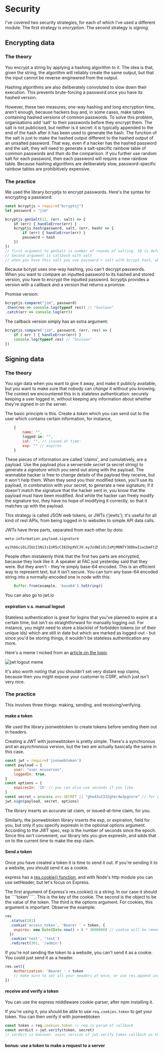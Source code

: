 # Security
I've covered two security strategies, for each of which I've used a different module. The first strategy is _encryption_. The second strategy is _signing_.

## Encrypting data
### The theory
You encrypt a string by applying a hashing algorithm to it. The idea is that, given the string, the algorithm will reliably create the same output, but that the input cannot be reverse-engineered from the output. 

Hashing algorithms are also deliberately convoluted to slow down their execution. This prevents brute-forcing a password once you have its hashed version. 

However, these two measures, one-way hashing and long encryption time, aren't enough, because hackers buy and, in some cases, make tables containing hashed versions of common passwords. To solve this problem, organisations add 'salt' to their passwords before they encrypt them. The salt is not publicised, but neither is it secret: it is typically appended to the end of the hash after it has been used to generate the hash. The function of the salt is just to make the hashed output different to the hashed output of an unsalted password. That way, even if a hacker has the hashed password and the salt, they will need to generate a salt-specific rainbow table of common passwords and _then_ do the comparison. If you further use random salt for each password, then each password will require a new rainbow table. Because hashing algorithms are deliberately slow, password-specific rainbow tables are prohibitively expensive.


### The practice

We used the library bcryptjs to encrypt passwords. Here's the syntax for encrypting a password:

```javascript
const bcryptjs = require("bcryptsj")
let password = "jim"

bcryptjs.genSalt(11, (err, salt) => {
    if (err) { handleError(err) }
    bcryptjs.hash(password, salt, (err, hash) => {
        if (err) { handleError(err) }
        password = hash
    })
}) 
// first argument to genSalt is number of rounds of salting. 10 is default for genSalt function. 
// Second argument is callback with salt
// when you have this salt you use password + salt with bcrypt.hash, which takes a callback; the second argument of the callback 
```

Because bcrypt uses one-way hashing, you can't decrypt passwords. When you want to compare an inputted password to its hashed and stored version, you have to encrypt the inputted password. bcryptjs provides a version with a callback and a version that returns a promise.

Promise version:

```javascript
bcryptjs.compare("jim", password)
.then(res => console.log(typeof res)) // "boolean"
.catch(err => console.log(err)) 
```

The callback version simply has an extra argument:

```javascript
bcryptjs.compare("jim", password, (err, res) => {
    if ( err ) { handleError(err) }
    console.log(typeof res) // "boolean"
})
```

## Signing data
### The theory
You _sign_ data when you want to give it away, and make it publicly available, but you want to make sure that nobody can _change_ it without you knowing. The context we encountered this in is stateless authentication: securely keeping a user logged in, without keeping any information about whether they're signed in on the server.

The basic principle is this. Create a _token_ which you can send out to the user which contains certain information, for instance,

```javascript
    {
        name: "",
        logged-in: "",
        iat: "", // issued at time: 
        exp: "" // expires
    }
```

These pieces of information are called 'claims', and cumulatively, are a payload. Use the payload plus a serverside _secret_ (a secret string) to generate a _signature_ which you send out along with the payload. The wannabbe hacker is free to change details of the payload they receive, but it won't help them. When they send you their modified token, you'll use its payload, in combination with your secret, to generate a new signature; if it doesn't match the signature that the hacker sent in, you know that the payload must have been modified. And while the hacker can freely modify the signature too, they have no hope of modifying it correctly, so that it matches up with the payload.

This strategy is called JSON web tokens, or JWTs ('jewts'); it's useful for all kind of rest APIs, from being logged in to websites to simple API data calls. 

JWTs have three parts, separated from each other by dots:

    meta-information.payload.signature

    eyJhbGciOiJIUzI1NiIsInR5cCI6IkpXVCJ9.eyJzdWIiOiIxMjM0NTY3ODkwIiwibmFtZSI6IkpvaG4gRG9lIiwiaWF0IjoxNTE2MjM5MDIyfQ.SflKxwRJSMeKKF2QT4fwpMeJf36POk6yJV_adQssw5c

People often mistakenly think that the first two parts are encrypted, because they look like it. A speaker at FAC just yesterday said that they were. But they aren't - they're simply base-64 encoded. This is an efficient way to represent text, but it isn't secure. You can turn any base-64 encoded string into a normally-encoded one in node with this:

```javascript
    Buffer.from(example, 'base64').toString()
```

You can also go to jwt.io

#### expiration v.s. manual logout
Stateless authentication is great for logins that you've planned to expire at a certain time, but isn't so straightforward for manually logging out. For instance, you might need to store a blacklist of forbidden tokens (or of their unique ids) which are still in date but which are marked as logged-out - but since you'd be storing things, it wouldn't be stateless authentication any more. 

Here's a meme I nicked from an [article on the topic](https://dev.to/_arpy/how-to-log-out-when-using-jwt-4ajm)

![jwt logout meme](../../memes/jwt-meme.jpg)

It's also worth noting that you shouldn't set very distant exp claims, because then you might expose your customer to CSRF, which just isn't very nice. 

### The practice

This involves three things: making, sending, and receiving/verifying.

#### make a token

We used the library jsonwebtoken to create tokens before sending them out in headers. 

Creating a JWT with jsonwebtoken is pretty simple. There's a synchronous and an asynchronous version, but the two are actually basically the same in this case. 

```javascript
const jwt = require('jsonwebtoken')
const payload = {
    user: "user mcuserson",
    loggedIn: true, 
}
const options = {
    expiresIn: '1h' // you can also use seconds if you like. 
}
const secret = process.env.SECRET || "ghw43u2332gher4w3pgnsre" // for example purposes
jwt.sign(payload, secret, options)
```

The library inserts an accurate iat claim, or issued-at-time claim, for you. 

Similarly, the jsonwebtoken library inserts the exp, or expiration, field for you, but only if you specify expiresIn in the optional options argument. According to the JWT spec, exp is the number of seconds since the epoch. Since this isn't convenient, our library lets you give expiresIn, and adds that on to the current time to make the exp claim.  

#### Send a token
Once you have created a token it is time to send it out. If you're sending it to a website, you should send it as a cookie. 

express has a [res.cookie() function](https://expressjs.com/en/api.html#res.cookie), and with Node's http module you can use setHeader, but let's focus on Express.  

The first argument of Express's res.cookie() is a string. In our case it should be ```'token'````. This is the key of the cookie. The second is the object to be the value of the token. The third is the options argument. For cookies, this argument is important. Observe the example:

```javascript
res
  .status(201)
  .cookie('access_token', 'Bearer ' + token, {
    expires: new Date(Date.now() + 8 * 3600000) // cookie will be removed after 8 hours. This expiration is not, therefore, the jwt's validity's expiration.
  })
  .cookie('test', 'test')
  .redirect(301, '/admin')
  ```

If you're not sending the token to a website, you can't send it as a cookie. You could just send it as a header.

```javascript
res.set({
    Authorization: 'Bearer ' + token
    // make sure to set all your headers at once, or use res.append instead of res.set
})
```

#### receive and verify a token
You can use the express middleware cookie-parser, after npm installing it. 

If you're using it, you should be able to use ```req.cookies.token``` to get your token. You can then verify it with jsonwebtoken

```javascript
const token = req.cookies.token // req is param of callback
const verdict = jwt.verify(token, secret)
// verdict is boolean. async version of jwt.verify takes callback as third argument and passes res to callback
```

#### bonus: use a token to make a request to a server